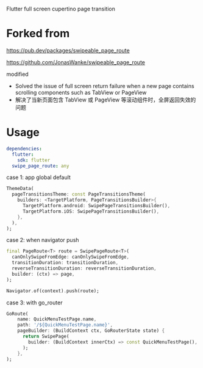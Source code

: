 Flutter full screen cupertino page transition

# Forked from
https://pub.dev/packages/swipeable_page_route

https://github.com/JonasWanke/swipeable_page_route

modified
* Solved the issue of full screen return failure when a new page contains scrolling components such as TabView or PageView
* 解决了当新页面包含 TabView 或 PageView 等滚动组件时，全屏返回失效的问题

# Usage
```yaml
dependencies:
  flutter:
    sdk: flutter
  swipe_page_route: any
```

case 1: app global default
```dart
ThemeData(
  pageTransitionsTheme: const PageTransitionsTheme(
    builders: <TargetPlatform, PageTransitionsBuilder>{
      TargetPlatform.android: SwipePageTransitionsBuilder(),
      TargetPlatform.iOS: SwipePageTransitionsBuilder(),
    },
  ),
);
```

case 2: when navigator push
```dart
final PageRoute<T> route = SwipePageRoute<T>(
  canOnlySwipeFromEdge: canOnlySwipeFromEdge,
  transitionDuration: transitionDuration,
  reverseTransitionDuration: reverseTransitionDuration,
  builder: (ctx) => page,
);

Navigator.of(context).push(route);
```

case 3: with go_router
```dart
GoRoute(
    name: QuickMenuTestPage.name,
    path: '/${QuickMenuTestPage.name}',
    pageBuilder: (BuildContext ctx, GoRouterState state) {
      return SwipePage(
        builder: (BuildContext innerCtx) => const QuickMenuTestPage(),
      );
    },
);
```